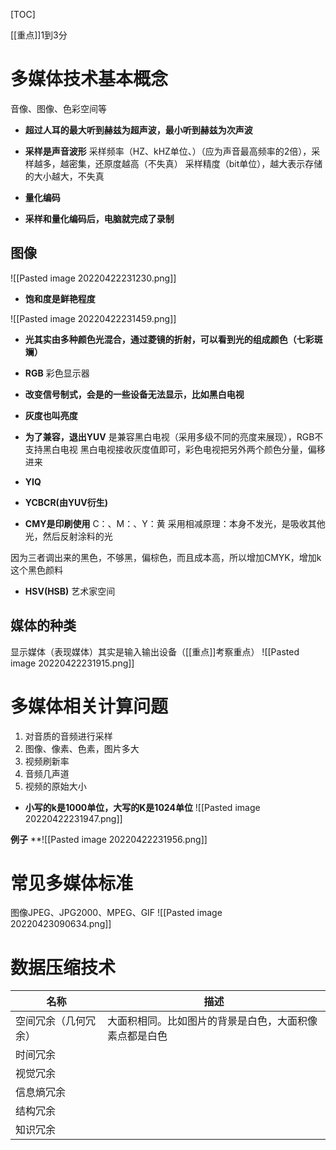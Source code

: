 [TOC]

[[重点]]1到3分

# 多媒体技术基本概念
音像、图像、色彩空间等


* **超过人耳的最大听到赫兹为超声波，最小听到赫兹为次声波**

* **采样是声音波形**
采样频率（HZ、kHZ单位、）（应为声音最高频率的2倍），采样越多，越密集，还原度越高（不失真）
采样精度（bit单位），越大表示存储的大小越大，不失真

* **量化编码**

* **采样和量化编码后，电脑就完成了录制**

## 图像
![[Pasted image 20220422231230.png]]

* **饱和度是鲜艳程度**

![[Pasted image 20220422231459.png]]

* **光其实由多种颜色光混合，通过菱镜的折射，可以看到光的组成颜色（七彩斑斓）**

* **RGB**
彩色显示器

* **改变信号制式，会是的一些设备无法显示，比如黑白电视**
* **灰度也叫亮度**
* **为了兼容，退出YUV**
是兼容黑白电视（采用多级不同的亮度来展现），RGB不支持黑白电视
黑白电视接收灰度值即可，彩色电视把另外两个颜色分量，偏移进来

* **YIQ**
* **YCBCR(由YUV衍生)**

* **CMY是印刷使用**
C：、M：、Y：黄
采用相减原理：本身不发光，是吸收其他光，然后反射涂料的光

因为三者调出来的黑色，不够黑，偏棕色，而且成本高，所以增加CMYK，增加k这个黑色颜料

* **HSV(HSB)**
艺术家空间

## 媒体的种类
显示媒体（表现媒体）其实是输入输出设备（[[重点]]考察重点）
![[Pasted image 20220422231915.png]]



# 多媒体相关计算问题
1. 对音质的音频进行采样
2. 图像、像素、色素，图片多大
3. 视频刷新率
4. 音频几声道
5. 视频的原始大小

* **小写的k是1000单位，大写的K是1024单位**
![[Pasted image 20220422231947.png]]

**例子**
**![[Pasted image 20220422231956.png]]

# 常见多媒体标准
图像JPEG、JPG2000、MPEG、GIF
![[Pasted image 20220423090634.png]]

# 数据压缩技术
| 名称                 | 描述 |
| -------------------- | ---- |
| 空间冗余（几何冗余） | 大面积相同。比如图片的背景是白色，大面积像素点都是白色     |
| 时间冗余             |      |
| 视觉冗余             |      |
| 信息熵冗余           |      |
| 结构冗余             |      |
| 知识冗余             |      |

